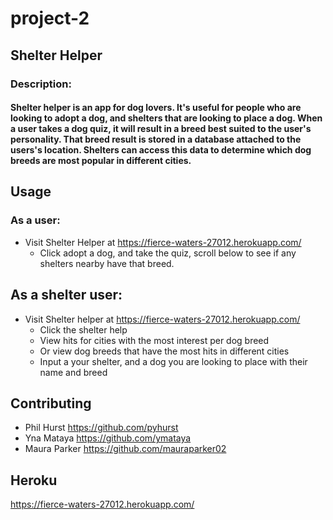 # project-2

## Shelter Helper 
### Description:
#### Shelter helper is an app for dog lovers. It's useful for people who are looking to adopt a dog, and shelters that are looking to place a dog. When a user takes a dog quiz, it will result in a breed best suited to the user's personality. That breed result is stored in a database attached to the users's location. Shelters can access this data to determine which dog breeds are most popular in different cities. 

## Usage

### As a user: 
* Visit Shelter Helper at https://fierce-waters-27012.herokuapp.com/ 
    * Click adopt a dog, and take the quiz, scroll below to see if any shelters nearby have that breed. 

## As a shelter user: 
* Visit Shelter helper at https://fierce-waters-27012.herokuapp.com/ 
    * Click the shelter help 
    * View hits for cities with the most interest per dog breed 
    * Or view dog breeds that have the most hits in different cities 
    * Input a your shelter, and a dog you are looking to place with their name and breed 

## Contributing
 * Phil Hurst https://github.com/pyhurst
 * Yna Mataya https://github.com/ymataya
 * Maura Parker https://github.com/mauraparker02

## Heroku
https://fierce-waters-27012.herokuapp.com/ 

